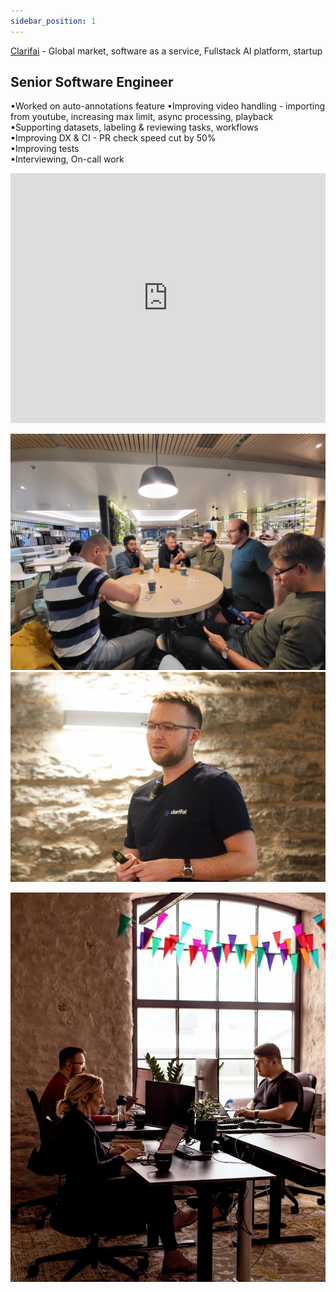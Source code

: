 ```yaml
---
sidebar_position: 1
---
```

[Clarifai](https://www.clarifai.com/) - Global market, software as a service, Fullstack AI platform, startup

## Senior Software Engineer

▪Worked on auto-annotations feature
▪Improving video handling - importing from youtube, increasing max limit, async processing, playback  
▪Supporting datasets, labeling & reviewing tasks, workflows  
▪Improving DX & CI - PR check speed cut by 50%  
▪Improving tests  
▪Interviewing, On-call work  

<iframe width="100%" height="400" src="https://www.youtube.com/embed/CD25FaeqVRc" title="Auto Annotate Your Entire Data with a Single Click: Auto Annotation Explained!" frameborder="0" allow="accelerometer; autoplay; clipboard-write; encrypted-media; gyroscope; picture-in-picture; web-share" referrerpolicy="strict-origin-when-cross-origin" allowfullscreen></iframe>



![](../img/20230825_011542.jpg)![](../img/1703367175304.jpg)

![](../img/1694690930981.jpg)